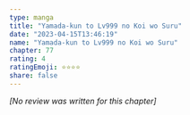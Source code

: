```yaml
---
type: manga
title: "Yamada-kun to Lv999 no Koi wo Suru"
date: "2023-04-15T13:46:19"
name: "Yamada-kun to Lv999 no Koi wo Suru"
chapter: 77
rating: 4
ratingEmoji: ⭐️⭐️⭐️⭐️
share: false
---
```


*[No review was written for this chapter]*
